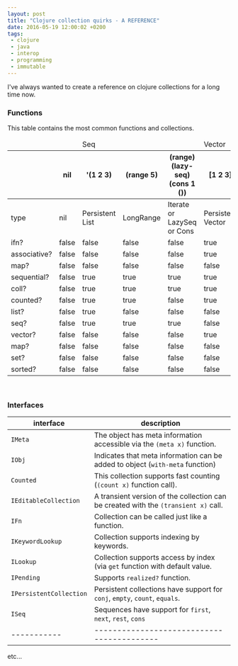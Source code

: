 ```yaml
---
layout: post
title: "Clojure collection quirks - A REFERENCE"
date: 2016-05-19 12:00:02 +0200
tags:
 - clojure
 - java
 - interop
 - programming
 - immutable
---
```



I've always wanted to create a reference on clojure collections for a long time now.

### Functions

This table contains the most common functions and collections.

<table class="features">
<thead>
<tr class="c"><td colspan="2" class="z"></td><td colspan="3">Seq</td><td colspan="2">Vector</td><td colspan="2">Map</td><td colspan="2">Set</td></tr>
<tr class="sm"><th class="z"></th><th>nil</th><th>'(1 2 3)</th><th>(range 5)</th><th>(range)<br/>(lazy-seq)<br>(cons 1 ())</th><th>[1 2 3]</th><th>Persistent<br>Queue/EMPTY</th><th>(hash-map)<br/>(array-map)</th><th>(sorted-map)</th><th>#{}</th><th>(sorted-set)</th></tr></thead>
<tbody>
  <tr class="sm"><td>type</td><td class="nil">nil</td><td>Persistent<br>List</td><td>LongRange</td><td>Iterate<br/>or LazySeq<br/>or Cons</td><td>Persistent<br>Vector</td><td>Persistent<br>Queue</td><td>Persistent<br>ArrayMap<br>or&nbsp;HashMap</td><td>Persistent<br>TreeMap</td><td>Persistent<br>HashSet</td><td>Persistent<br>TreeSet</td></tr>
  <tr><td>ifn?</td><td class="bool f">false</td><td class="bool f">false</td><td class="bool f">false</td><td class="bool f">false</td><td class="bool t">true</td><td class="bool f">false</td><td class="bool t">true</td><td class="bool t">true</td><td class="bool t">true</td><td class="bool t">true</td></tr>
  <tr><td>associative?</td><td class="bool f">false</td><td class="bool f">false</td><td class="bool f">false</td><td class="bool f">false</td><td class="bool t">true</td><td class="bool f">false</td><td class="bool t">true</td><td class="bool t">true</td><td class="bool f">false</td><td class="bool f">false</td></tr>
  <tr><td>map?</td><td class="bool f">false</td><td class="bool f">false</td><td class="bool f">false</td><td class="bool f">false</td><td class="bool f">false</td><td class="bool f">false</td><td class="bool t">true</td><td class="bool t">true</td><td class="bool f">false</td><td class="bool f">false</td></tr>
  <tr><td>sequential?</td><td class="bool f">false</td><td class="bool t">true</td><td class="bool t">true</td><td class="bool t">true</td><td class="bool t">true</td><td class="bool t">true</td><td class="bool f">false</td><td class="bool f">false</td><td class="bool f">false</td><td class="bool f">false</td></tr>
  <tr><td>coll?</td><td class="bool f">false</td><td class="bool t">true</td><td class="bool t">true</td><td class="bool t">true</td><td class="bool t">true</td><td class="bool t">true</td><td class="bool t">true</td><td class="bool t">true</td><td class="bool t">true</td><td class="bool t">true</td></tr>
  <tr><td>counted?</td><td class="bool f">false</td><td class="bool t">true</td><td class="bool t">true</td><td class="bool f">false</td><td class="bool t">true</td><td class="bool t">true</td><td class="bool t">true</td><td class="bool t">true</td><td class="bool t">true</td><td class="bool t">true</td></tr>
  <tr><td>list?</td><td class="bool f">false</td><td class="bool t">true</td><td class="bool f">false</td><td class="bool f">false</td><td class="bool f">false</td><td class="bool t">true</td><td class="bool f">false</td><td class="bool f">false</td><td class="bool f">false</td><td class="bool f">false</td></tr>
  <tr><td>seq?</td><td class="bool f">false</td><td class="bool t">true</td><td class="bool t">true</td><td class="bool t">true</td><td class="bool f">false</td><td class="bool f">false</td><td class="bool f">false</td><td class="bool f">false</td><td class="bool f">false</td><td class="bool f">false</td></tr>
  <tr><td>vector?</td><td class="bool f">false</td><td class="bool f">false</td><td class="bool f">false</td><td class="bool f">false</td><td class="bool t">true</td><td class="bool f">false</td><td class="bool f">false</td><td class="bool f">false</td><td class="bool f">false</td><td class="bool f">false</td></tr>
  <tr><td>map?</td><td class="bool f">false</td><td class="bool f">false</td><td class="bool f">false</td><td class="bool f">false</td><td class="bool f">false</td><td class="bool f">false</td><td class="bool t">true</td><td class="bool t">true</td><td class="bool f">false</td><td class="bool f">false</td></tr>
  <tr><td>set?</td><td class="bool f">false</td><td class="bool f">false</td><td class="bool f">false</td><td class="bool f">false</td><td class="bool f">false</td><td class="bool f">false</td><td class="bool f">false</td><td class="bool f">false</td><td class="bool t">true</td><td class="bool t">true</td></tr>
  <tr><td>sorted?</td><td class="bool f">false</td><td class="bool f">false</td><td class="bool f">false</td><td class="bool f">false</td><td class="bool f">false</td><td class="bool f">false</td><td class="bool f">false</td><td class="bool t">true</td><td class="bool f">false</td><td class="bool t">true</td></tr>
</tbody></table>


<br/>

### Interfaces

|interface| description|
|---------|------------|
|`IMeta`    | The object has meta information accessible via the `(meta x)` function. |
|`IObj`     | Indicates that meta information can be added to object (`with-meta` function) |
|`Counted`  | This collection supports fast counting (`(count x)` function call). |
|`IEditableCollection` | A transient version of the collection can be created with the `(transient x)` call. |
|`IFn`      | Collection can be called just like a function. |
|`IKeywordLookup`| Collection supports indexing by keywords.|
|`ILookup`  | Collection supports access by index (via `get` function with default value.|
|`IPending` | Supports `realized?` function.|
|`IPersistentCollection`| Persistent collections have support for `conj`, `empty`, `count`, `equals`.|
|`ISeq`     | Sequences have support for `first`, `next`, `rest`, `cons`|
|-----------|------------------------------------------|

etc...

